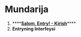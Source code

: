 # Mundarija

1. \*\*\*\*[**Salom, Entry! - Kirish**](https://neopia-uz.gitbook.io/entry/salom-entry)\*\*\*\*
2. **Entryning Interfeysi**



